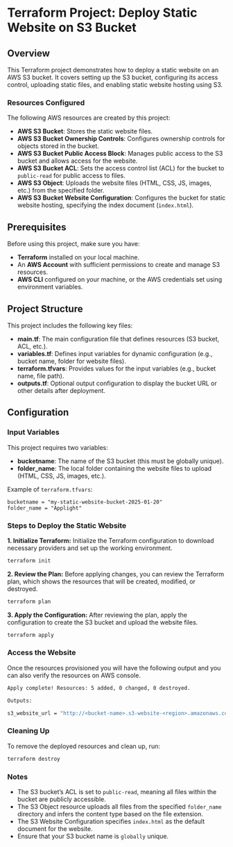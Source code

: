 # Terraform Project: Deploy Static Website on S3 Bucket

## Overview

This Terraform project demonstrates how to deploy a static website on an AWS S3 bucket. It covers setting up the S3 bucket, configuring its access control, uploading static files, and enabling static website hosting using S3.

### Resources Configured

The following AWS resources are created by this project:

- **AWS S3 Bucket**: Stores the static website files.
- **AWS S3 Bucket Ownership Controls**: Configures ownership controls for objects stored in the bucket.
- **AWS S3 Bucket Public Access Block**: Manages public access to the S3 bucket and allows access for the website.
- **AWS S3 Bucket ACL**: Sets the access control list (ACL) for the bucket to `public-read` for public access to files.
- **AWS S3 Object**: Uploads the website files (HTML, CSS, JS, images, etc.) from the specified folder.
- **AWS S3 Bucket Website Configuration**: Configures the bucket for static website hosting, specifying the index document (`index.html`).

## Prerequisites

Before using this project, make sure you have:

- **Terraform** installed on your local machine.
- An **AWS Account** with sufficient permissions to create and manage S3 resources.
- **AWS CLI** configured on your machine, or the AWS credentials set using environment variables.

## Project Structure

This project includes the following key files:

- **main.tf**: The main configuration file that defines resources (S3 bucket, ACL, etc.).
- **variables.tf**: Defines input variables for dynamic configuration (e.g., bucket name, folder for website files).
- **terraform.tfvars**: Provides values for the input variables (e.g., bucket name, file path).
- **outputs.tf**: Optional output configuration to display the bucket URL or other details after deployment.

## Configuration

### Input Variables

This project requires two variables:

- **bucketname**: The name of the S3 bucket (this must be globally unique).
- **folder_name**: The local folder containing the website files to upload (HTML, CSS, JS, images, etc.).

Example of `terraform.tfvars`:

```hcl
bucketname = "my-static-website-bucket-2025-01-20"
folder_name = "Applight" 
```
### Steps to Deploy the Static Website
**1. Initialize Terraform:** Initialize the Terraform configuration to download necessary providers and set up the working environment.

  ```bash
  terraform init 
  ```

**2. Review the Plan:** Before applying changes, you can review the Terraform plan, which shows the resources that will be created, modified, or destroyed.

  ```bash
  terraform plan 
  ```

**3. Apply the Configuration:** After reviewing the plan, apply the configuration to create the S3 bucket and upload the website files.

  ```bash
  terraform apply
  ```

### Access the Website

Once the resources provisioned you will have the following output and you can also verify the resources on AWS console.

  ```bash
  Apply complete! Resources: 5 added, 0 changed, 0 destroyed.

Outputs:

s3_website_url = "http://<bucket-name>.s3-website-<region>.amazonaws.com"
  ```

### Cleaning Up

To remove the deployed resources and clean up, run:
```bash
terraform destroy
  ```

### Notes

- The S3 bucket’s ACL is set to `public-read`, meaning all files within the bucket are publicly accessible.
- The S3 Object resource uploads all files from the specified `folder_name` directory and infers the content type based on the file extension.
- The S3 Website Configuration specifies `index.html` as the default document for the website.
- Ensure that your S3 bucket name is `globally` unique.
